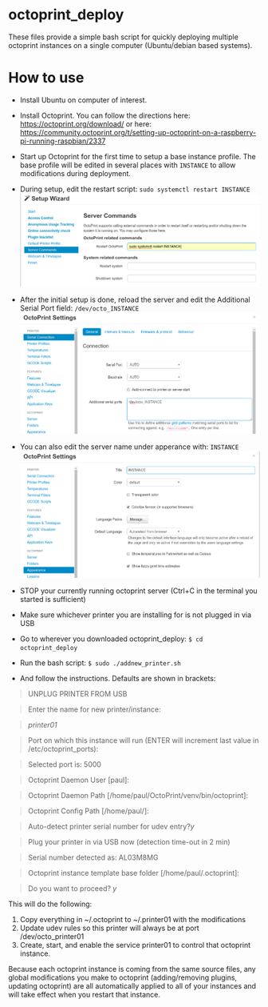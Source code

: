 # octoprint_deploy
These files provide a simple bash script for quickly deploying multiple octoprint instances on a single computer (Ubuntu/debian based systems).

# How to use
* Install Ubuntu on computer of interest.
* Install Octoprint. You can follow the directions here: https://octoprint.org/download/
or here: https://community.octoprint.org/t/setting-up-octoprint-on-a-raspberry-pi-running-raspbian/2337

* Start up Octoprint for the first time to setup a base instance profile. The base profile will be edited in several places with `INSTANCE` to allow modifications during deployment.
* During setup, edit the restart script: `sudo systemctl restart INSTANCE`
![alt text](/deploy_01.png)
* After the initial setup is done, reload the server and edit the Additional Serial Port field: `/dev/octo_INSTANCE`
![alt text](/deploy_02.png)
* You can also edit the server name under apperance with: `INSTANCE`
![alt text](/deploy_03.png)

* STOP your currently running octoprint server (Ctrl+C in the terminal you started is sufficient)
* Make sure whichever printer you are installing for is not plugged in via USB
* Go to wherever you downloaded octoprint_deploy: `$ cd octoprint_deploy`
* Run the bash script: `$ sudo ./addnew_printer.sh`
* And follow the instructions. Defaults are shown in brackets:

>UNPLUG PRINTER FROM USB

>Enter the name for new printer/instance:

>*printer01*

>Port on which this instance will run (ENTER will increment last value in /etc/octoprint_ports):

>Selected port is: 5000

>Octoprint Daemon User [paul]:


>Octoprint Daemon Path [/home/paul/OctoPrint/venv/bin/octoprint]:


>Octoprint Config Path [/home/paul/]:

>Auto-detect printer serial number for udev entry?*y*

>Plug your printer in via USB now (detection time-out in 2 min)

>Serial number detected as: AL03M8MG

>Octoprint instance template base folder [/home/paul/.octoprint]:

>Do you want to proceed? *y*

This will do the following:

1. Copy everything in ~/.octoprint to ~/.printer01 with the modifications
2. Update udev rules so this printer will always be at port /dev/octo_printer01
3. Create, start, and enable the service printer01 to control that octoprint instance.

Because each octoprint instance is coming from the same source files, any global modifications you make to octoprint (adding/removing plugins, updating octoprint) are all automatically applied to all of your instances and will take effect when you restart that instance.
